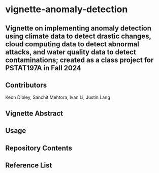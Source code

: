 # vignette-anomaly-detection

## Vignette on implementing anomaly detection using climate data to detect drastic changes, cloud computing data to detect abnormal attacks, and water quality data to detect contaminations; created as a class project for PSTAT197A in Fall 2024

## Contributors

Keon Dibley, Sanchit Mehtora, Ivan Li, Justin Lang

## Vignette Abstract

## Usage

## Repository Contents

## Reference List
